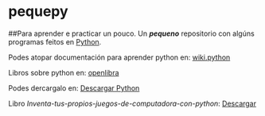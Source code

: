 # pequepy

##Para aprender e practicar un pouco.
Un *<b>pequeno</b>* repositorio con algúns programas feitos en <a href="https://www.python.org/" target="_blank">Python</a>.

Podes atopar documentación para aprender python en: <a href="https://wiki.python.org/moin/SpanishLanguage" target="_blank">wiki.python</a> 

Libros sobre python en: <a href="https://openlibra.com/es/collection/search/category/programacion_python/" target="_blank">openlibra</a>

Podes dercargalo en: <a href="https://www.python.org/downloads/" target="_blank">Descargar Python</a>

Libro *Inventa-tus-propios-juegos-de-computadora-con-python*:
<a href="https://openlibra.com/es/book/download/inventa-tus-propios-juegos-de-computadora-con-python-3a-edicion">Descargar</a>
